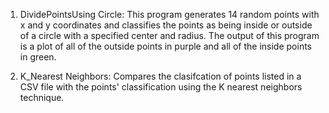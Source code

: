 1. DividePointsUsing Circle: This program generates 14 random points with x and y coordinates and classifies the points as being inside or outside of a circle with a specified center and radius. The output of this program is a plot of all of the outside points in purple and all of the inside points in green.

2. K_Nearest Neighbors: Compares the clasifcation of points listed in a CSV file with the points' classification using the K nearest neighbors technique.  
